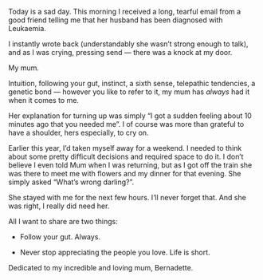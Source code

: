 

Today is a sad day. This morning I received a long, tearful email from a good friend telling me that her
husband has been diagnosed with Leukaemia. 

I instantly wrote back (understandably she wasn’t strong enough to talk), and as I was crying, pressing send
— there was a knock at my door.

My mum.

Intuition, following your gut, instinct, a sixth sense, telepathic tendencies, a genetic bond — however you
like to refer to it, my mum has *always* had it when it comes to me. 

Her explanation for turning up was simply “I got a sudden feeling about 10 minutes ago that you needed
me”. I of course was more than grateful to have a shoulder, hers especially, to cry on.

Earlier this year, I’d taken myself away for a weekend. I needed to think about some pretty difficult
decisions and required space to do it. I don’t believe I even told Mum when I was returning, but as I got
off the train she was there to meet me with flowers and my dinner for that evening. She simply asked
“What’s wrong darling?”. 

She stayed with me for the next few hours. I’ll never forget that. And she was right, I really did need
her.

All I want to share are two things:

 *  Follow your gut. Always.

 *  Never stop appreciating the people you love. Life is short.

Dedicated to my incredible and loving mum, Bernadette.